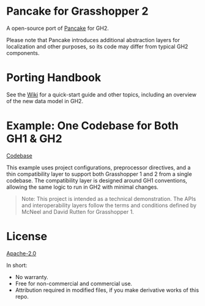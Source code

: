 # Pancake for Grasshopper 2

A open-source port of [Pancake](https://www.food4rhino.com/en/app/pancake) for GH2.

Please note that Pancake introduces additional abstraction layers for localization and other purposes, so its code may differ from typical GH2 components.

# Porting Handbook

See the [Wiki](https://github.com/karakasa/PancakeNext/wiki) for a quick-start guide and other topics, including an overview of the new data model in GH2.

# Example: One Codebase for Both GH1 & GH2

[Codebase](/example/OneCodeTwoVersions)

This example uses project configurations, preprocessor directives, and a thin compatibility layer to support both Grasshopper 1 and 2 from a single codebase. The compatibility layer is designed around GH1 conventions, allowing the same logic to run in GH2 with minimal changes.

> Note: This project is intended as a technical demonstration. The APIs and interoperability layers follow the terms and conditions defined by McNeel and David Rutten for Grasshopper 1.

# License

[Apache-2.0](LICENSE.txt)

In short:
* No warranty.
* Free for non-commercial and commercial use.
* Attribution required in modified files, if you make derivative works of this repo.
